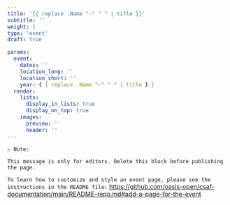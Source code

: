 ```yaml
---
title: '{{ replace .Name "-" " " | title }}'
subtitle: ''
weight: 1
type: 'event'
draft: true

params:
  event:
    dates: ''
    location_long: ''
    location_short: ''
    year: { { replace .Name "-" " " | title } }
  render:
    lists:
      display_in_lists: true
      display_on_top: true
    images:
      preview: ''
      header: ''
---
```


`⚠️ Note:`

`This message is only for editors. Delete this block before publishing the page.`

`To learn how to customize and style an event page, please see the instructions in the README file:`
https://github.com/oasis-open/csaf-documentation/main/README-repo.md#add-a-page-for-the-event
